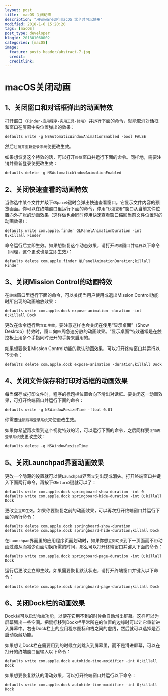 ```yaml
---
layout: post
title:  macOS 关闭动画
description: "用vmware运行macOS 太卡时可以使用"
modified: 2018-1-6 15:20:20
tags: [macOS]
post_type: developer
blogid: 201801060002
categories: [macOS]
image:
  feature: posts_header/abstract-7.jpg
  credit:
  creditlink:
---
```

# macOS关闭动画
## 1、关闭窗口和对话框弹出的动画特效
 
打开窗口（`Finder-应用程序-实用工具-终端`）并运行下面的命令，就能取消对话框和窗口在屏幕中央位置弹出的效果：
```
defaults write -g NSAutomaticWindowAnimationEnabled -bool FALSE
```
然后`注销并重新登录系统`使更改生效。

如果想恢复这个特效的话，可以打开`终端`窗口并运行下面的命令。同样地，需要注销并重新登录使更改生效：
```
defaults delete -g NSAutomaticWindowAnimationEnabled
```
## 2、关闭快速查看的动画特效
 
当你选中某个文件并敲下`《Space》`键时会弹出快速查看窗口。它显示文件内容的预览画面。你可以在终端窗口里运行下面的命令，停用`“快速查看”`窗口从当前文件位置向外扩张的动画效果（这样做也会同时停用快速查看窗口缩回当前文件位置时的动画效果）：
```
defaults write com.apple.finder QLPanelAnimationDuration -int 0;killall Finder
```
命令运行后立即生效。如果想恢复这个动态效果，请打开`终端`窗口并`运行`以下命令（同理，这个更改也是立即生效）：
```
defaults delete com.apple.finder QLPanelAnimationDuration;killall Finder
```
## 3、关闭Mission Control的动画特效
 
在`终端`窗口里运行下面的命令，可以关闭当用户使用或退出Mission Control功能时所出现的动画缩放效果：
```
defaults write com.apple.dock expose-animation -duration -int 0;killall Dock
```
更改在命令运行后`立即生效`。要注意这样也会关闭在使用“显示桌面”（Show Desktop）特效时，窗口向四周急速分散的动画效果。“显示桌面”特效通常是在触控板上用多个手指同时张开的手势来启用的。

如果想要恢复Mission Control功能的默认动画效果，可以打开终端窗口并运行以下命令：
```
defaults delete com.apple.dock expose-animation -duration;killall Dock
```
## 4、关闭文件保存和打印对话框的动画效果
 
每当保存或打印文件时，程序的标题栏位置会向下滑出对话框。要关闭这一动画效果，可打开终端窗口并运行下面的命令：
```
defaults write -g NSWindowResizeTime -float 0.01
```
你需要`注销后再登录系统`来使更改生效。

如果你希望再次看到这个视觉特效的话，可以运行下面的命令，之后同样要`注销再登录系统`使更改生效：
```
defaults delete -g NSWindowResizeTime
```
## 5、关闭Launchpad界面动画效果
 
更改一个隐藏的设置就可以使`Launchpad`界面立刻出现或消失。打开终端窗口并键入下面两行命令，再按下`《Return》`键就可以了：
```
defaults write com.apple.dock springboard-show-duration -int 0
defaults write com.apple.dock springboard-hide-duration -int 0;killall Dock
```
更改会`立即生效`。如果你要恢复之前的动画效果，可以再次打开终端窗口并运行下面的两行命令：
```
defaults delete com.apple.dock springboard-show-duration
defaults delete com.apple.dock springboard-hide-duration;killall Dock
```
在`Launchpad`界面里的应用程序页面划动时，如果你想`立刻切换`到下一页面而不带动画过渡从而减少页面切换所需的时间，那么可以打开终端窗口并键入下面的命令：
```
defaults write com.apple.dock springboard-page-duration -int 0;killall Dock
```
运行后更改会立即生效。如果需要恢复默认状态，请打开终端窗口并键入以下命令：
```
defaults delete com.apple.dock springboard-page-duration;killall Dock
```
## 6、关闭Dock栏的动画效果
 
Dock栏可以启动`隐藏`功能，以便在它用不到的时候会自动滑出屏幕。这样可以为屏幕腾出一些空间。把鼠标移到Dock栏平常所在的位置的边缘时可以让它重新进入屏幕中。右击Dock栏上的应用程序图标和栈之间的虚线，然后就可以选择是否启动隐藏功能。

如果想让Dock栏在需要用到的时候立刻跳入到屏幕里，而不是滑进屏幕，可以在打开的终端窗口里输入以下命令：
```
defaults write com.apple.dock autohide-time-moidifier -int 0;killall Dock
```
如果想要恢复默认的滑动效果，可以打开终端窗口并运行以下命令：
```
defaults write com.apple.dock autohide-time-moidifier -int 0;killall Dock
```